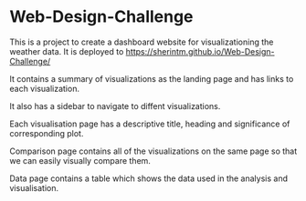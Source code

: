 # Web-Design-Challenge
This is a project to create a dashboard website for visualizationing the weather data. It is deployed to https://sherintm.github.io/Web-Design-Challenge/

It contains a summary of visualizations as the landing page and has links to each visualization.

It also has a sidebar to navigate to diffent visualizations. 

Each visualisation page has a descriptive title, heading and significance of corresponding plot.

Comparison page contains all of the visualizations on the same page so that we can easily visually compare them.

Data page contains a table which shows the data used in the analysis and visualisation.

